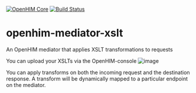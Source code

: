 [![OpenHIM Core](https://img.shields.io/badge/openhim--core-master-lightgrey.svg)](http://openhim.readthedocs.org/en/latest/user-guide/versioning.html) [![Build Status](https://travis-ci.org/jembi/openhim-mediator-xslt.svg?branch=master)](https://travis-ci.org/jembi/openhim-mediator-xslt)

# openhim-mediator-xslt
An OpenHIM mediator that applies XSLT transformations to requests

You can upload your XSLTs via the OpenHIM-console
![image](https://cloud.githubusercontent.com/assets/1872071/11436842/3bc93a80-94f1-11e5-98c1-dfd15f075325.png)

You can apply transforms on both the incoming request and the destination response. A transform will be dynamically mapped to a particular endpoint on the mediator.
